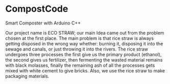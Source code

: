 # CompostCode
Smart Composter with Arduino C++

  Our project name is ECO STRAW; our main Idea came out from the problem chosen at the 
first place. The main problem is that rice straw is always getting disposed in the wrong way 
whether: burning it, disposing it into the sewage and canals, or just throwing it into the rivers. 
The rice straw undergoes three processes the first give us the primary product (ethanol), the 
second gives us fertilizer, then fermenting the wasted material remains with black molasses, 
finally the remaining ash of all the processes gets mixed with white cement to give bricks. Also,
we use the rice straw to make packaging materials.
